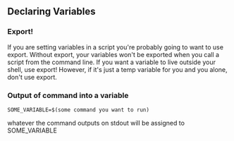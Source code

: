 ## Declaring Variables

### Export!
If you are setting variables in a script you're probably going to want to use export. Without export, your variables won't be exported
when you call a script from the command line. If you want a variable to live outside your shell, use export! However, if it's just a temp
variable for you and you alone, don't use export.


### Output of command into a variable
`SOME_VARIABLE=$(some command you want to run)`

whatever the command outputs on stdout will be assigned to SOME\_VARIABLE

